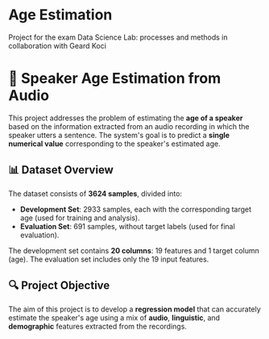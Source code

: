 # Age Estimation
Project for the exam Data Science Lab: processes and methods in collaboration with Geard Koci
# 🧠 Speaker Age Estimation from Audio

This project addresses the problem of estimating the **age of a speaker** based on the information extracted from an audio recording in which the speaker utters a sentence. The system's goal is to predict a **single numerical value** corresponding to the speaker's estimated age.

## 📊 Dataset Overview

The dataset consists of **3624 samples**, divided into:

- **Development Set**: 2933 samples, each with the corresponding target age (used for training and analysis).
- **Evaluation Set**: 691 samples, without target labels (used for final evaluation).

The development set contains **20 columns**: 19 features and 1 target column (age). The evaluation set includes only the 19 input features.

## 🔍 Project Objective

The aim of this project is to develop a **regression model** that can accurately estimate the speaker's age using a mix of **audio**, **linguistic**, and **demographic** features extracted from the recordings.
